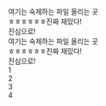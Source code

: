 여기는 숙제하는 파일 올리는 곳<br/>
ㅎㅎㅎㅎㅎㅎ진짜 재밌다! <br/>
진심으로!<br/>
여기는 숙제하는 파일 올리는 곳<br/>
ㅎㅎㅎㅎㅎㅎ진짜 재밌다! <br/>
진심으로!<br/>
1<br/>
2<br/>
3<br/>
4<br/>
